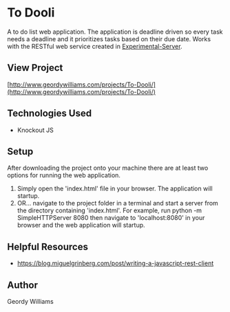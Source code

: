 # To Dooli
A to do list web application. The application is deadline driven so every task needs a deadline and it prioritizes tasks based on their due date. Works with the RESTful web service created in [Experimental-Server](http://www.github.com/geordyp/Experimental-Server).

## View Project
[http://www.geordywilliams.com/projects/To-Dooli/](http://www.geordywilliams.com/projects/To-Dooli/)

## Technologies Used
* Knockout JS

## Setup
After downloading the project onto your machine there are at least two options for running the web application.

1. Simply open the 'index.html' file in your browser. The application will startup.
2. OR... navigate to the project folder in a terminal and start a server from the directory containing 'index.html'. For example, run python -m SimpleHTTPServer 8080 then navigate to 'localhost:8080' in your browser and the web application will startup.

## Helpful Resources
* https://blog.miguelgrinberg.com/post/writing-a-javascript-rest-client

## Author
Geordy Williams
